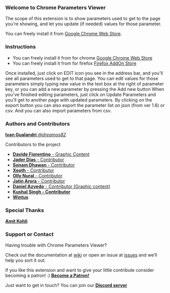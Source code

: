 ### Welcome to Chrome Parameters Viewer
The scope of this extension is to show parameters used to get to the page you're showing, and let you update (if needed) values for those parameter.

You can freely install it from [Google Chrome Web Store](https://chrome.google.com/webstore/detail/parameters-viewer/jcfdalmioobeifbpcgjghhaifimaeaca).

### Instructions

* You can freely install it from for chrome [Google Chrome Web Store](https://chrome.google.com/webstore/detail/parameters-viewer/jcfdalmioobeifbpcgjghhaifimaeaca)
* You can freely install it from for firefox [Firefox AddOn Store](https://addons.mozilla.org/en-US/firefox/addon/url-parameters-editor/)

Once installed, just click on EDIT icon you see in the address bar, and you'll see all parameters used to get to that page.
You can edit values for those parameters simply typing new value in the text box at the right of parameter key, or you can add a new parameter by pressing the Add new button
When you've finished editing parameters, just click on Update Parameters and you'll get to another page with updated parameters. By clicking on the export button you can also export the parameter list on json (from ver 1.6) or csv. And you can also import parameters from csv. 

### Authors and Contributors
[**Ivan Gualandri** *@dreamos82*](https://github.com/dreamos82)

Contributors to the project

* [**Davide Fiorentino** - Graphic Content ](https://github.com/daftano)
* [**Jader Dias** - Contributor](https://github.com/JaderDias)
* [**Sonam Dhawan** - Contributor](https://github.com/Sonam3107)
* [**Xeoth** - Contributor](https://github.com/Xeoth)
* [**Olly Nural** - Contributor](https://github.com/OllyNuralAND)
* [**Jatin Arora** - Contributor](https://github.com/jatinAroraGit")
* [**Daniel Azvedo** - Contributor (Graphic content)](https://github.com/3rdvision)
* [**Kushal Singh - Contributor**](https://github.com/kushalsng)
* [**Wintus**](https://github.com/Wintus)


### Special Thanks
[**Amit Kohli**](https://github.com/DataStrategist)
### Support or Contact
Having trouble with Chrome Parameters Viewer?

Check out the documentation at [wiki](https://github.com/c103/chrome_parameters/wiki) or open an issue at [issues](https://github.com/dreamos82/chrome_parameters/issues/) and we’ll help you sort it out.

If you like this extension and want to give your little contribute consider becoming a patron! :) [**Become a Patron!**](https://www.patreon.com/bePatron?u=26413433)

Just want to get in touch? You can join our [**Discord server**](https://discord.com/channels/578193015433330698/578193341594730516)
